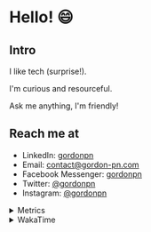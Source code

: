 # Hello! 😄

## Intro

I like tech (surprise!).

I'm curious and resourceful.

Ask me anything, I'm friendly!

## Reach me at

- LinkedIn: [gordonpn](https://www.linkedin.com/in/gordonpn/)
- Email: [contact@gordon-pn.com](mailto:contact@gordon-pn.com)
- Facebook Messenger: [gordonpn](https://www.messenger.com/t/Gordonpn)
- Twitter: [@gordonpn](https://twitter.com/Gordonpn)
- Instagram: [@gordonpn](https://www.instagram.com/gordonpn/)

<details>
  <summary>Metrics</summary>

  <img align="center" src="https://github.com/gordonpn/gordonpn/blob/master/github-metrics.svg" alt="GitHub Metrics">

</details>

<details>
  <summary>WakaTime</summary>

  <!--START_SECTION:waka-->
📊 **This Week I Spent My Time On** 

```text
💬 Programming Languages: 
Java                     18 hrs 53 mins      █████████████████████░░░░   85.47 % 
XML                      1 hr                █░░░░░░░░░░░░░░░░░░░░░░░░   04.56 % 
Brazil Dependency Config 50 mins             █░░░░░░░░░░░░░░░░░░░░░░░░   03.82 % 
Makefile                 28 mins             █░░░░░░░░░░░░░░░░░░░░░░░░   02.12 % 
Text                     13 mins             ░░░░░░░░░░░░░░░░░░░░░░░░░   00.99 % 

🔥 Editors: 
Intellijidea             21 hrs 54 mins      █████████████████████████   99.10 % 
VS Code                  11 mins             ░░░░░░░░░░░░░░░░░░░░░░░░░   00.90 % 
```


 Last Updated on 13/02/2024 16:20:55 UTC
<!--END_SECTION:waka-->
</details>
